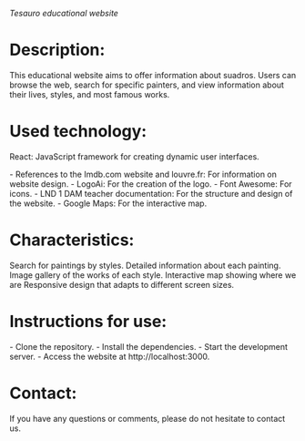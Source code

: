 <em>Tesauro educational website</em>
<h1>Description:</h1>
This educational website aims to offer information about suadros. Users can browse the web, search for specific painters, and view information about their lives, styles, and most famous works.

<h1>Used technology:</h1>
<p> React: JavaScript framework for creating dynamic user interfaces.</p>
- References to the Imdb.com website and louvre.fr: For information on website design.
- LogoAi: For the creation of the logo.
- Font Awesome: For icons.
- LND 1 DAM teacher documentation: For the structure and design of the website.
- Google Maps: For the interactive map.
<h1>Characteristics:</h1>
Search for paintings by styles.
Detailed information about each painting.
Image gallery of the works of each style.
Interactive map showing where we are
Responsive design that adapts to different screen sizes.
<h1>Instructions for use:</h1>
- Clone the repository.
- Install the dependencies.
- Start the development server.
- Access the website at http://localhost:3000.
<h1>Contact:</h1>
If you have any questions or comments, please do not hesitate to contact us.
